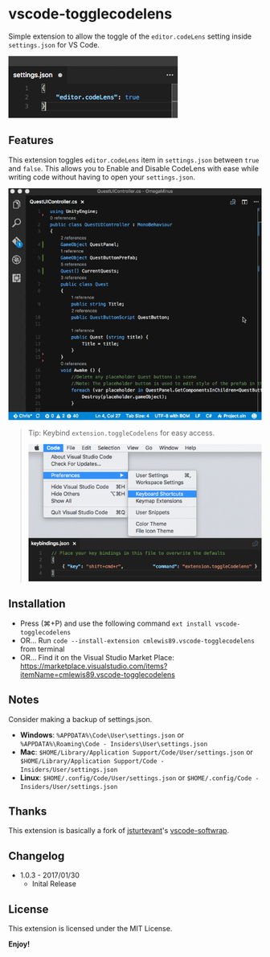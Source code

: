 # vscode-togglecodelens

Simple extension to allow the toggle of the `editor.codeLens` setting inside `settings.json` for VS Code.

![alt](images/settings.png)

## Features

This extension toggles `editor.codeLens` item in `settings.json` between `true` and `false`. This allows you to Enable and Disable CodeLens with ease while writing code without having to open your `settings.json`.

![alt](images/context.gif)


>
> Tip: Keybind `extension.toggleCodelens` for easy access.
> 
>![alt](images/keybinding.png)

## Installation

* Press (⌘+P) and use the following command `ext install vscode-togglecodelens`
* OR... Run `code --install-extension cmlewis89.vscode-togglecodelens` from terminal
* OR... Find it on the Visual Studio Market Place: https://marketplace.visualstudio.com/items?itemName=cmlewis89.vscode-togglecodelens

## Notes

Consider making a backup of settings.json.

* **Windows**: `%APPDATA%\Code\User\settings.json` or `%APPDATA%\Roaming\Code - Insiders\User\settings.json`
* **Mac**: `$HOME/Library/Application Support/Code/User/settings.json` or `$HOME/Library/Application Support/Code - Insiders/User/settings.json`
* **Linux**: `$HOME/.config/Code/User/settings.json` or `$HOME/.config/Code - Insiders/User/settings.json`

## Thanks

This extension is basically a fork of [jsturtevant](https://github.com/jsturtevant)'s [vscode-softwrap](https://github.com/jsturtevant/vscode-softwrap).

## Changelog

* 1.0.3 - 2017/01/30 
  * Inital Release
    
## License

This extension is licensed under the MIT License.

**Enjoy!**